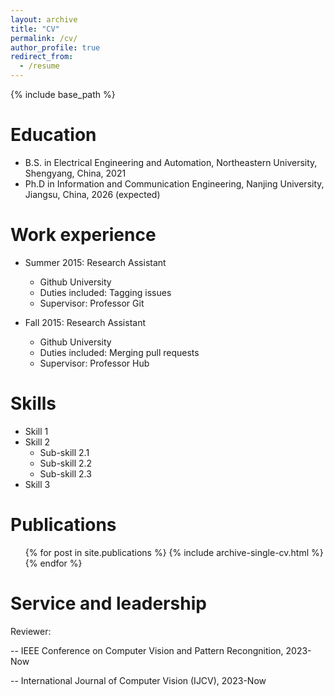 ```yaml
---
layout: archive
title: "CV"
permalink: /cv/
author_profile: true
redirect_from:
  - /resume
---
```


{% include base_path %}

Education
======
* B.S. in Electrical Engineering and Automation, Northeastern University, Shengyang, China, 2021
* Ph.D in Information and Communication Engineering, Nanjing University, Jiangsu, China, 2026 (expected)

Work experience
======
* Summer 2015: Research Assistant
  * Github University
  * Duties included: Tagging issues
  * Supervisor: Professor Git

* Fall 2015: Research Assistant
  * Github University
  * Duties included: Merging pull requests
  * Supervisor: Professor Hub
  
Skills
======
* Skill 1
* Skill 2
  * Sub-skill 2.1
  * Sub-skill 2.2
  * Sub-skill 2.3
* Skill 3

Publications
======
  <ul>{% for post in site.publications %}
    {% include archive-single-cv.html %}
  {% endfor %}</ul>




  
<!--  
Talks
======
  <ul>{% for post in site.talks %}
    {% include archive-single-talk-cv.html %}
  {% endfor %}</ul>
-->
<!--   
Teaching
======
  <ul>{% for post in site.teaching %}
    {% include archive-single-cv.html %}
  {% endfor %}</ul>
-->  




Service and leadership
======
Reviewer:

-- IEEE Conference on Computer Vision and Pattern Recongnition, 2023-Now

-- International Journal of Computer Vision (IJCV), 2023-Now
